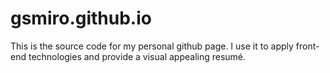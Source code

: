 gsmiro.github.io
================
 This is the source code for my personal github page. I use it to apply front-end technologies and provide a visual appealing resumé.
